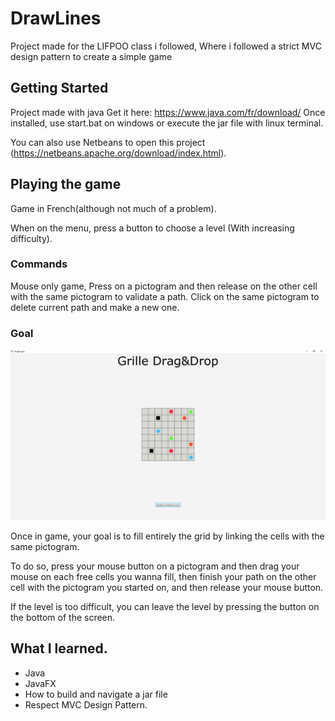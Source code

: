 # DrawLines
Project made for the LIFPOO class i followed, Where i followed a strict MVC design pattern to create a simple game

## Getting Started
Project made with java
Get it here: https://www.java.com/fr/download/
Once installed, use start.bat on windows or execute the jar file with linux terminal.

You can also use Netbeans to open this project (https://netbeans.apache.org/download/index.html).

## Playing the game
Game in French(although not much of a problem).

When on the menu, press a button to choose a level (With increasing difficulty).


### Commands

Mouse only game, Press on a pictogram and then release on the other cell with the same pictogram to validate a path.
Click on the same pictogram to delete current path and make a new one.

### Goal
![Image Du Jeu](https://github.com/Clemyxy/DrawLines/blob/master/ProjetLifpooScreen.png)

Once in game, your goal is to fill entirely the grid by linking the cells with the same pictogram.

To do so, press your mouse button on a pictogram and then drag your mouse on each free cells you wanna fill,
then finish your path on the other cell with the pictogram you started on, and then release your mouse button.

If the level is too difficult, you can leave the level by pressing the button on the bottom of the screen.

## What I learned.

* Java
* JavaFX
* How to build and navigate a jar file
* Respect MVC Design Pattern.
